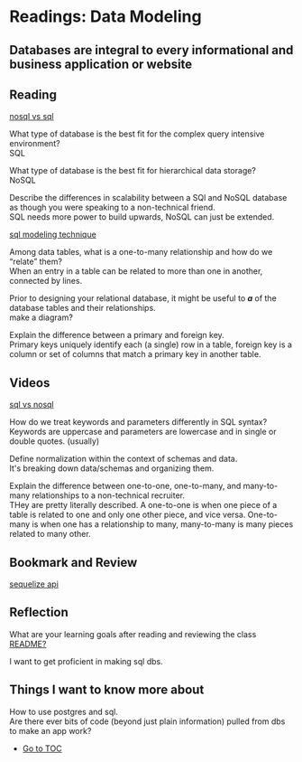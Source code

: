 # Readings: Data Modeling

## Databases are integral to every informational and business application or website

## Reading

[nosql vs sql](https://www.thegeekstuff.com/2014/01/sql-vs-nosql-db/?utm_source=tuicool)

What type of database is the best fit for the complex query intensive environment?  
SQL  

What type of database is the best fit for hierarchical data storage?  
NoSQL  

Describe the differences in scalability between a SQl and NoSQL database as though you were speaking to a non-technical friend.  
SQL needs more power to build upwards, NoSQL can just be extended.  

[sql modeling technique](https://www.essentialsql.com/get-ready-to-learn-sql-7-simplified-data-modeling/)

Among data tables, what is a one-to-many relationship and how do we “relate” them?  
When an entry in a table can be related to more than one in another, connected by lines.  

Prior to designing your relational database, it might be useful to ___a___ of the database tables and their relationships.  
make a diagram?  

Explain the difference between a primary and foreign key.  
Primary keys uniquely identify each (a single) row in a table, foreign key is a column or set of columns that match a primary key in another table.  

## Videos

[sql vs nosql](https://www.youtube.com/watch?v=ZS_kXvOeQ5Y)

How do we treat keywords and parameters differently in SQL syntax?  
Keywords are uppercase and parameters are lowercase and in single or double quotes.  (usually)  

Define normalization within the context of schemas and data.  
It's breaking down data/schemas and organizing them.  

Explain the difference between one-to-one, one-to-many, and many-to-many relationships to a non-technical recruiter.  
THey are pretty literally described.  A one-to-one is when one piece of a table is related to one and only one other piece, and vice versa. One-to-many is when one has a relationship to many, many-to-many is many pieces related to many other.  

## Bookmark and Review

[sequelize api](https://sequelize.org/master/)

## Reflection

What are your learning goals after reading and reviewing the class [README?](https://codefellows.github.io/code-401-javascript-guide/curriculum/class-04/)

I want to get proficient in making sql dbs.  

## Things I want to know more about  

How to use postgres and sql.  
Are there ever bits of code (beyond just plain information) pulled from dbs to make an app work?

- [Go to TOC](README.md)
